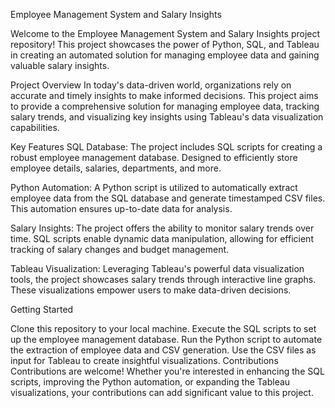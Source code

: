 Employee Management System and Salary Insights

Welcome to the Employee Management System and Salary Insights project repository! This project showcases the power of Python, SQL, and Tableau in creating an automated solution for managing employee data and gaining valuable salary insights.

Project Overview
In today's data-driven world, organizations rely on accurate and timely insights to make informed decisions. This project aims to provide a comprehensive solution for managing employee data, tracking salary trends, and visualizing key insights using Tableau's data visualization capabilities.

Key Features
SQL Database: The project includes SQL scripts for creating a robust employee management database. Designed to efficiently store employee details, salaries, departments, and more.

Python Automation: A Python script is utilized to automatically extract employee data from the SQL database and generate timestamped CSV files. This automation ensures up-to-date data for analysis.

Salary Insights: The project offers the ability to monitor salary trends over time. SQL scripts enable dynamic data manipulation, allowing for efficient tracking of salary changes and budget management.

Tableau Visualization: Leveraging Tableau's powerful data visualization tools, the project showcases salary trends through interactive line graphs. These visualizations empower users to make data-driven decisions.

Getting Started

Clone this repository to your local machine.
Execute the SQL scripts to set up the employee management database.
Run the Python script to automate the extraction of employee data and CSV generation.
Use the CSV files as input for Tableau to create insightful visualizations.
Contributions
Contributions are welcome! Whether you're interested in enhancing the SQL scripts, improving the Python automation, or expanding the Tableau visualizations, your contributions can add significant value to this project.
